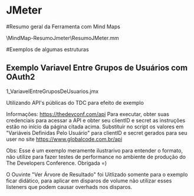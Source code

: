 # JMeter

#Resumo geral da Ferramenta com Mind Maps

\MindMap-ResumoJmeter\ResumoJMeter.mm

#Exemplos de algumas estruturas
## Exemplo Variavel Entre Grupos de Usuários com OAuth2

1_VariavelEntreGruposDeUsuarios.jmx

Utilizando API's públicas do TDC para efeito de exemplo 

Informações: https://thedevconf.com/api
Para executar, obter suas credenciais para acessar a API e obter seu clientID e secret as instruções estão no início da página citada acima.
Substituir no script os valores em "Variáveis Definidas Pelo Usuário" para clientID e secret gerados para seu user no site https://www.globalcode.com.br/api

Obs: Esse é um exemplo meramente ilustrarivo para entender o formato, não utilize para fazer testes de performance no ambiente de produção do The Developers Conference.
Obrigada =)

O Ouvinte "Ver Árvore de Resultado" foi Uitlizado somente para o exemplo ficar didático, para aplicar em disparos de volume não utilizar esses listeners que podem causar overhads nos disparos.

